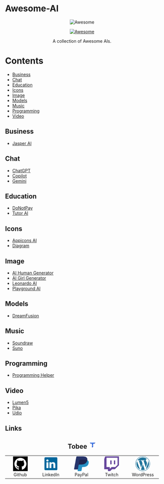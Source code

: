 # Awesome-AI
<div align="center">
	<img width="500" height="350" src="https://github.com/sindresorhus/awesome/raw/main/media/logo.svg" alt="Awesome">

[![Awesome](https://awesome.re/badge.svg)](https://awesome.re)

A collection of Awesome AIs.
</div>

# Contents
- [Business](#business)
- [Chat](#chat)
- [Education](#education)
- [Icons](#icons)
- [Image](#image)
- [Models](#models)
- [Music](#music)
- [Programming](#programming)
- [Video](#video)

## Business
- [Jasper AI](https://www.jasper.ai/)

## Chat
- [ChatGPT](https://chatgpt.com/)
- [Copilot](https://copilot.microsoft.com/)
- [Gemini](https://gemini.google.com/)

## Education
- [DoNotPay](https://donotpay.com/)
- [Tutor AI](https://tutorai.me/)

## Icons
- [Appicons AI](https://appicons.ai/)
- [Diagram](https://diagram.com/)

## Image
- [AI Human Generator](https://generated.photos/human-generator)
- [AI Girl Generator](https://perchance.org/ai-girl-image-generator)
- [Leonardo AI](https://leonardo.ai/)
- [Playground AI](https://playground.com/)

## Models
- [DreamFusion](https://diagram.com/)

## Music
- [Soundraw](https://soundraw.io/)
- [Suno](https://suno.com/)

## Programming
- [Programming Helper](https://www.programming-helper.com/)

## Video
- [Lumen5](https://lumen5.com/)
- [Pika](https://pika.art/)
- [Udio](https://www.udio.com/)

## Links

<h2 align="center"> Tobee <img src=https://raw.githubusercontent.com/Tobee1406/Tobee1406/main/img/Tobee_GG_logo.png width="25" height="25" /> </h2>
<div align=center>
<table>
  <tr>
    <td align="center" width="96">
      <a href="https://github.com/Tobee1406">
        <img src=https://raw.githubusercontent.com/Tobee1406/Tobee1406/main/img/github.png width="48" height="48" />
      </a>
      <br>Github
    </td>
    <td align="center" width="96">
      <a href="https://www.linkedin.com/in/tobee1406/">
        <img src=https://raw.githubusercontent.com/Tobee1406/Tobee1406/main/img/linkedin.png width="48" height="48" />
      </a>
      <br>LinkedIn
    </td>
    <td align="center" width="96">
      <a href="https://www.paypal.com/donate/?hosted_button_id=ECW9W2VMURXXY">
        <img src=https://raw.githubusercontent.com/Tobee1406/Tobee1406/main/img/PaypalLogo.png width="48" height="48" />
      </a>
      <br>PayPal
    <td align="center" width="96">
      <a href="https://www.twitch.tv/tobee_gg">
        <img src=https://raw.githubusercontent.com/Tobee1406/Tobee1406/main/img/TwitchLogo.png width="48" height="48" />
      </a>
      <br>Twitch
    </td>
    <td align="center" width="96">
      <a href="https://2beereview.wordpress.com">
        <img src=https://raw.githubusercontent.com/Tobee1406/Tobee1406/main/img/WordPressLogo.png width="48" height="48" />
      </a>
      <br>WordPress
    </td>
  </tr>
</table>
</div>
